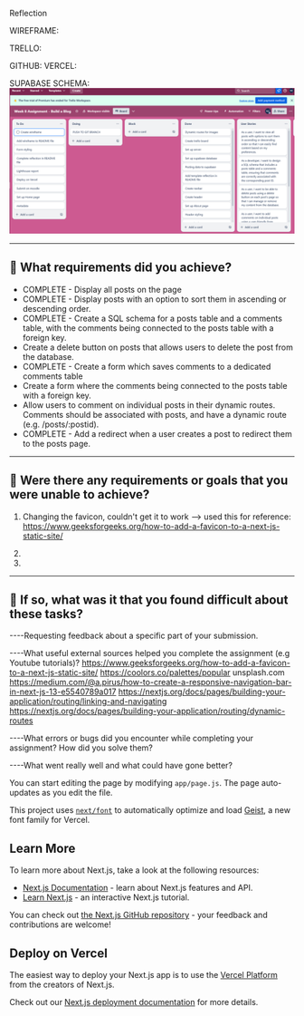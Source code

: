 Reflection

WIREFRAME:

TRELLO:

GITHUB:
VERCEL:

SUPABASE SCHEMA:
![screenshot of supabase table schema](image.png)

---

## 🎯 What requirements did you achieve?

- COMPLETE - Display all posts on the page
- COMPLETE - Display posts with an option to sort them in ascending or descending order.
- COMPLETE - Create a SQL schema for a posts table and a comments table, with the comments being connected to the posts table with a foreign key.
- Create a delete button on posts that allows users to delete the post from the database.
- COMPLETE - Create a form which saves comments to a dedicated comments table
- Create a form where the comments being connected to the posts table with a foreign key.
- Allow users to comment on individual posts in their dynamic routes. Comments should be associated with posts, and have a dynamic route (e.g. /posts/:postid).
- COMPLETE - Add a redirect when a user creates a post to redirect them to the posts page.

---

## 🎯 Were there any requirements or goals that you were unable to achieve?

1. Changing the favicon, couldn't get it to work --> used this for reference: https://www.geeksforgeeks.org/how-to-add-a-favicon-to-a-next-js-static-site/

2.

3.

---

## 🎯 If so, what was it that you found difficult about these tasks?

----Requesting feedback about a specific part of your submission.

----What useful external sources helped you complete the assignment (e.g Youtube tutorials)?
https://www.geeksforgeeks.org/how-to-add-a-favicon-to-a-next-js-static-site/
https://coolors.co/palettes/popular
unsplash.com
https://medium.com/@a.pirus/how-to-create-a-responsive-navigation-bar-in-next-js-13-e5540789a017
https://nextjs.org/docs/pages/building-your-application/routing/linking-and-navigating
https://nextjs.org/docs/pages/building-your-application/routing/dynamic-routes

----What errors or bugs did you encounter while completing your assignment? How did you solve them?

----What went really well and what could have gone better?

You can start editing the page by modifying `app/page.js`. The page auto-updates as you edit the file.

This project uses [`next/font`](https://nextjs.org/docs/app/building-your-application/optimizing/fonts) to automatically optimize and load [Geist](https://vercel.com/font), a new font family for Vercel.

## Learn More

To learn more about Next.js, take a look at the following resources:

- [Next.js Documentation](https://nextjs.org/docs) - learn about Next.js features and API.
- [Learn Next.js](https://nextjs.org/learn) - an interactive Next.js tutorial.

You can check out [the Next.js GitHub repository](https://github.com/vercel/next.js) - your feedback and contributions are welcome!

## Deploy on Vercel

The easiest way to deploy your Next.js app is to use the [Vercel Platform](https://vercel.com/new?utm_medium=default-template&filter=next.js&utm_source=create-next-app&utm_campaign=create-next-app-readme) from the creators of Next.js.

Check out our [Next.js deployment documentation](https://nextjs.org/docs/app/building-your-application/deploying) for more details.

